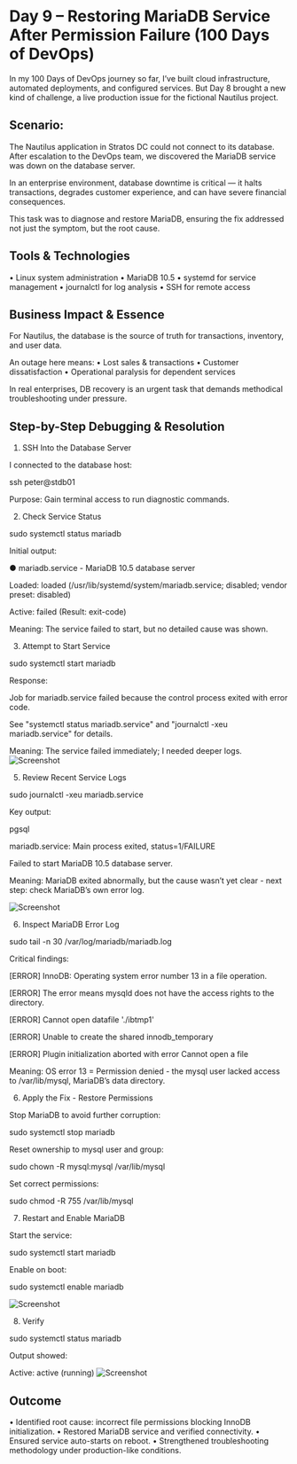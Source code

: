 # Day 9 – Restoring MariaDB Service After Permission Failure (100 Days of DevOps)

In my 100 Days of DevOps journey so far, I’ve built cloud infrastructure, automated deployments, and configured services. But Day 8 brought a new kind of challenge, a live production issue for the fictional Nautilus project.

## Scenario:
The Nautilus application in Stratos DC could not connect to its database. After escalation to the DevOps team, we discovered the MariaDB service was down on the database server.

In an enterprise environment, database downtime is critical — it halts transactions, degrades customer experience, and can have severe financial consequences.

This task was to diagnose and restore MariaDB, ensuring the fix addressed not just the symptom, but the root cause.

## Tools & Technologies
•	Linux system administration
•	MariaDB 10.5
•	systemd for service management
•	journalctl for log analysis
•	SSH for remote access

## Business Impact & Essence
For Nautilus, the database is the source of truth for transactions, inventory, and user data.

An outage here means:
•	Lost sales & transactions
•	Customer dissatisfaction
•	Operational paralysis for dependent services

In real enterprises, DB recovery is an urgent task that demands methodical troubleshooting under pressure.

## Step-by-Step Debugging & Resolution
1. SSH Into the Database Server

I connected to the database host:

ssh peter@stdb01

Purpose: Gain terminal access to run diagnostic commands.

2. Check Service Status

sudo systemctl status mariadb

Initial output:

● mariadb.service - MariaDB 10.5 database server

   Loaded: loaded (/usr/lib/systemd/system/mariadb.service; disabled; vendor preset: disabled)
   
   Active: failed (Result: exit-code)

Meaning: The service failed to start, but no detailed cause was shown.

3. Attempt to Start Service

sudo systemctl start mariadb

Response:

Job for mariadb.service failed because the control process exited with error code.

See "systemctl status mariadb.service" and "journalctl -xeu mariadb.service" for details.

Meaning: The service failed immediately; I needed deeper logs.
![Screenshot](screenshots/mariadb-start-fail.png)

5. Review Recent Service Logs

sudo journalctl -xeu mariadb.service

Key output: 

pgsql

mariadb.service: Main process exited, status=1/FAILURE

Failed to start MariaDB 10.5 database server.

Meaning: MariaDB exited abnormally, but the cause wasn’t yet clear - next step: check MariaDB’s own error log.

![Screenshot](screenshots/mariadb-journalctl-error.png)

6. Inspect MariaDB Error Log

sudo tail -n 30 /var/log/mariadb/mariadb.log

Critical findings:

[ERROR] InnoDB: Operating system error number 13 in a file operation.

[ERROR] The error means mysqld does not have the access rights to the directory.

[ERROR] Cannot open datafile './ibtmp1'

[ERROR] Unable to create the shared innodb_temporary

[ERROR] Plugin initialization aborted with error Cannot open a file

Meaning: OS error 13 = Permission denied - the mysql user lacked access to /var/lib/mysql, MariaDB’s data directory.

6. Apply the Fix - Restore Permissions

Stop MariaDB to avoid further corruption:

sudo systemctl stop mariadb

Reset ownership to mysql user and group:

sudo chown -R mysql:mysql /var/lib/mysql

Set correct permissions:

sudo chmod -R 755 /var/lib/mysql

7. Restart and Enable MariaDB

Start the service:

sudo systemctl start mariadb

Enable on boot:

sudo systemctl enable mariadb

![Screenshot](screenshots/fix-mariadb-permissions.png)

8. Verify

sudo systemctl status mariadb

Output showed:

Active: active (running)
![Screenshot](screenshots/mariadb-running-success.png)

## Outcome
•	Identified root cause: incorrect file permissions blocking InnoDB initialization.
•	Restored MariaDB service and verified connectivity.
•	Ensured service auto-starts on reboot.
•	Strengthened troubleshooting methodology under production-like conditions.
